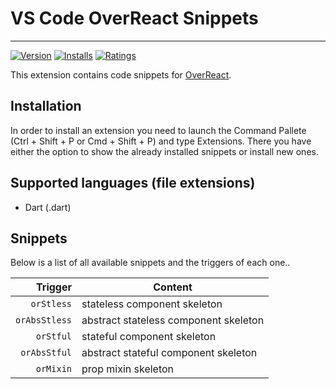 # VS Code OverReact Snippets
-------------------

[![Version](http://vsmarketplacebadge.apphb.com/version/JaceHensley.over-react-snippets.svg)](https://marketplace.visualstudio.com/items?itemName=JaceHensley.over-react-snippets)
[![Installs](http://vsmarketplacebadge.apphb.com/installs/JaceHensley.over-react-snippets.svg)](https://marketplace.visualstudio.com/items?itemName=JaceHensley.over-react-snippets)
[![Ratings](https://vsmarketplacebadge.apphb.com/rating/JaceHensley.over-react-snippets.svg)](https://marketplace.visualstudio.com/items?itemName=JaceHensley.over-react-snippets)

This extension contains code snippets for [OverReact][over_react].

## Installation

In order to install an extension you need to launch the Command Pallete (Ctrl + Shift + P or Cmd + Shift + P) and type Extensions.
There you have either the option to show the already installed snippets or install new ones.

## Supported languages (file extensions)
* Dart (.dart)

## Snippets

Below is a list of all available snippets and the triggers of each one..

| Trigger  | Content |
| -------: | ------- |
| `orStless`   | stateless component skeleton |
| `orAbsStless`  | abstract stateless component skeleton |
| `orStful`   | stateful component skeleton |
| `orAbsStful`  | abstract stateful component skeleton |
| `orMixin`  | prop mixin skeleton |

[over_react]: https://workiva.github.io/over_react/
